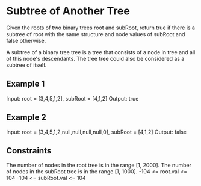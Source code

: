 # Subtree of Another Tree

Given the roots of two binary trees root and subRoot, return true if there is a subtree of root with the same structure and node values of subRoot and false otherwise.

A subtree of a binary tree tree is a tree that consists of a node in tree and all of this node's descendants. The tree tree could also be considered as a subtree of itself.

## Example 1

Input: root = [3,4,5,1,2], subRoot = [4,1,2]
Output: true

## Example 2

Input: root = [3,4,5,1,2,null,null,null,null,0], subRoot = [4,1,2]
Output: false

## Constraints

The number of nodes in the root tree is in the range [1, 2000].
The number of nodes in the subRoot tree is in the range [1, 1000].
-104 <= root.val <= 104
-104 <= subRoot.val <= 104
